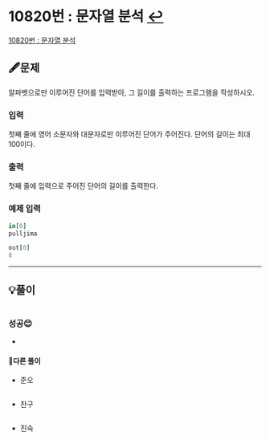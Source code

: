 # 10820번 : 문자열 분석 [↩](../../acmicpc)

[10820번 : 문자열 분석](https://www.acmicpc.net/problem/10820)

## 🖋️문제

알파벳으로만 이루어진 단어를 입력받아, 그 길이를 출력하는 프로그램을 작성하시오.

### 입력

첫째 줄에 영어 소문자와 대문자로만 이루어진 단어가 주어진다. 단어의 길이는 최대 100이다.

### 출력

첫째 줄에 입력으로 주어진 단어의 길이를 출력한다.

### 예제 입력

```python
in[0]
pulljima

out[0]
8
```

---

## 💡풀이

```python

```

###  성공😊

* 

#### 🤝다른 풀이

* 준오


```python

```

* 찬구

```java

```

* 진숙

```java

```

